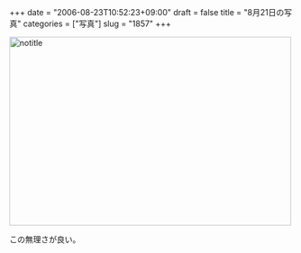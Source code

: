 +++
date = "2006-08-23T10:52:23+09:00"
draft = false
title = "8月21日の写真"
categories = ["写真"]
slug = "1857"
+++

<a href="http://www.flickr.com/photos/h-b-k-r/222502859/" title="Photo Sharing"><img src="http://static.flickr.com/73/222502859_1f0652ff30.jpg" width="500" height="334" alt="notitle" /></a>
<div class="pinfo">この無理さが良い。</div>
